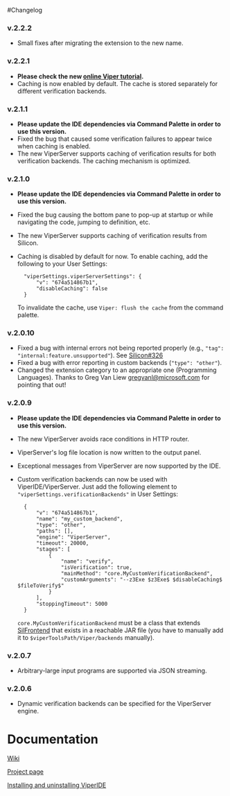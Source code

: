 
#Changelog

### v.2.2.2
* Small fixes after migrating the extension to the new name.


### v.2.2.1
* **Please check the new [online Viper tutorial](http://viper.ethz.ch/tutorial/).**
* Caching is now enabled by default. The cache is stored separately for different verification backends.

### v.2.1.1
* **Please update the IDE dependencies via Command Palette in order to use this version.**
* Fixed the bug that caused some verification failures to appear twice when caching is enabled.
* The new ViperServer supports caching of verification results for both verification backends. The caching mechanism is optimized.

### v.2.1.0
* **Please update the IDE dependencies via Command Palette in order to use this version.**
* Fixed the bug causing the bottom pane to pop-up at startup or while navigating the code, jumping to definition, etc.
* The new ViperServer supports caching of verification results from Silicon.
* Caching is disabled by default for now. To enable caching, add the following to your User Settings:

        "viperSettings.viperServerSettings": {
            "v": "674a514867b1",
            "disableCaching": false
        }

    To invalidate the cache, use ```Viper: flush the cache``` from the command palette.


### v.2.0.10
* Fixed a bug with internal errors not being reported properly (e.g., ```"tag": "internal:feature.unsupported"```). See [Silicon#326](https://bitbucket.org/viperproject/silicon/issues/326)
* Fixed a bug with error reporting in custom backends (```"type": "other"```).
* Changed the extension category to an appropriate one (Programming Languages). Thanks to Greg Van Liew <gregvanl@microsoft.com> for pointing that out!

### v.2.0.9
* **Please update the IDE dependencies via Command Palette in order to use this version.**
* The new ViperServer avoids race conditions in HTTP router.
* ViperServer's log file location is now written to the output panel.
* Exceptional messages from ViperServer are now supported by the IDE.
* Custom verification backends can now be used with ViperIDE/ViperServer.
    Just add the following element to ```"viperSettings.verificationBackends"``` in User Settings:

        {
            "v": "674a514867b1",
            "name": "my_custom_backend",
            "type": "other",
            "paths": [],
            "engine": "ViperServer",
            "timeout": 20000,
            "stages": [
                {
                    "name": "verify",
                    "isVerification": true,
                    "mainMethod": "core.MyCustomVerificationBackend",
                    "customArguments": "--z3Exe $z3Exe$ $disableCaching$ $fileToVerify$"
                }
            ],
            "stoppingTimeout": 5000
        }

    ```core.MyCustomVerificationBackend``` must be a class that extends [SilFrontend](https://bitbucket.org/viperproject/silver/src/3d835cb8e183249aefd761bccbc523e1adcfb8c3/src/main/scala/viper/silver/frontend/SilFrontend.scala?at=default&fileviewer=file-view-default)
    that exists in a reachable JAR file (you have to manually add it to
    ```$viperToolsPath/Viper/backends``` manually).

### v.2.0.7
* Arbitrary-large input programs are supported via JSON streaming.

### v.2.0.6
* Dynamic verification backends can be specified for the ViperServer engine.


# Documentation

[Wiki](https://bitbucket.org/viperproject/viper-ide/wiki/browse/)

[Project page](http://viper.ethz.ch)

[Installing and uninstalling ViperIDE](http://viper.ethz.ch/downloads)
